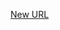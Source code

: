 



[New URL](../file-___home_harshil_Desktop_open-source_palisadoes_talawa_lib_widgets_organization_search_list/)


